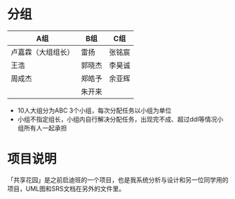 # 分组

| A组                | B组    | C组    |
| ------------------ | ------ | ------ |
| 卢嘉霖（大组组长） | 雷扬   | 张铭宸 |
| 王浩               | 郭晓杰 | 李昊诚 |
| 周成杰             | 郑皓予 | 余亚辉 |
|                    | 朱开来 |        |



- 10人大组分为ABC 3个小组，每次分配任务以小组为单位
- 小组不指定组长，小组内自行解决分配任务，出现完不成、超过ddl等情况小组所有人一起承担

# 项目说明

「共享花园」是之前启迪班的一个项目，也是我系统分析与设计和另一位同学用的项目，UML图和SRS文档在另外的文件里。

